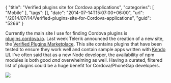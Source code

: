 {
	"title": "Verified plugins site for Cordova applications",
	"categories": [
		"Mobile"
	],
	"tags": [],
	"date": "2014-07-14T15:07:00+06:00",
	"url": "/2014/07/14/Verified-plugins-site-for-Cordova-applications",
	"guid": "5266"
}

<p>
Currently the main site I use for finding Cordova plugins is <a href="http://plugins.cordova.io">plugins.cordova.io</a>. Last week Telerik announced the creation of a new site, the <a href="http://plugins.telerik.com/">Verified Plugins Marketplace</a>. This site contains plugins that have been tested to ensure they work well and contain sample apps written with <a href="http://www.telerik.com/kendo-ui">Kendo UI</a>. I've often said that as a new Node developer, the availability of npm modules is both good <i>and</i> overwhelming as well. Having a curated, filtered list of plugins could be a huge benefit for Cordova/PhoneGap developers.
</p>

<p>
<a href="http://plugins.telerik.com/"><img src="http://static.raymondcamden.com/images/Screen Shot 2014-07-14 at 13.44.51.png" /></a>
</p>